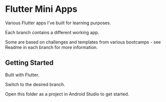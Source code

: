 # Flutter Mini Apps

Various Flutter apps I've built for learning purposes.

Each branch contains a different working app.

Some are based on challenges and templates from various bootcamps - see Readme in each branch for more information.

## Getting Started

Built with Flutter.

Switch to the desired branch.

Open this folder as a project in Android Studio to get started.
